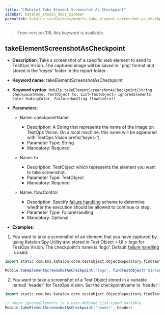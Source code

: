 ```yaml
---
title: "[Mobile] Take Element Screenshot As Checkpoint"
sidebar: katalon_studio_docs_sidebar
permalink: katalon-studio/docs/mobile-take-element-screenshot-as-checkpoint.html
---
```


> From version **7.8**, this keyword is available.

## takeElementScreenshotAsCheckpoint

*  **Description**: Take a screenshot of a specific web element to send to TestOps Vision. The captured image will be saved in '.png' format and stored in the 'keyes' folder in the report folder.
*  **Keyword name**: takeElementScreenshotAsCheckpoint
*  **Keyword syntax**: `Mobile.takeElementScreenshotAsCheckpoint(String checkpointName, TestObject to, List<TestObject> ignoredElements, Color hidingColor, FailureHandling flowControl)`
*  **Parameters**:

   * Name: checkpointName 
     * Description: A String that represents the name of the image on TestOps Vision. On a local machine, this name will be appended with TestOps Vision prefix('keyes-').
     * Parameter Type: String
     * Mandatory: Required
     
    * Name: to
       * Description: TestObject which represents the element you want to take screenshot.
       * Parameter Type: TestObject
       * Mandatory: Required

   * Name: flowControl
     * Description: Specify [failure handling](/x/qAAM) schema to determine whether the execution should be allowed to continue or stop.
     * Parameter Type: FailureHandling
     * Mandatory: Optional

* **Examples**:

1. You want to take a screenshot of an element that you have captured by using Katalon Spy Utility and stored in Test Object > UI > logo for TestOps Vision. The checkpoint's name is 'logo'. Default [failure handling](/x/qAAM) is used:

``` groovy
import static com.kms.katalon.core.testobject.ObjectRepository.findTestObject

Mobile.takeElementScreenshotAsCheckpoint('logo', findTestObject('UI/logo'))
```

2. You want to take a screenshot of a Test Object stored in a variable named 'header' for TestOps Vision. Set the checkpointName to 'header':

``` groovy
import static com.kms.katalon.core.testobject.ObjectRepository.findTestObject

// where ignoredElements is a user-defined List-typed variable.
Mobile.takeElementScreenshotAsCheckpoint('header', header)
```

